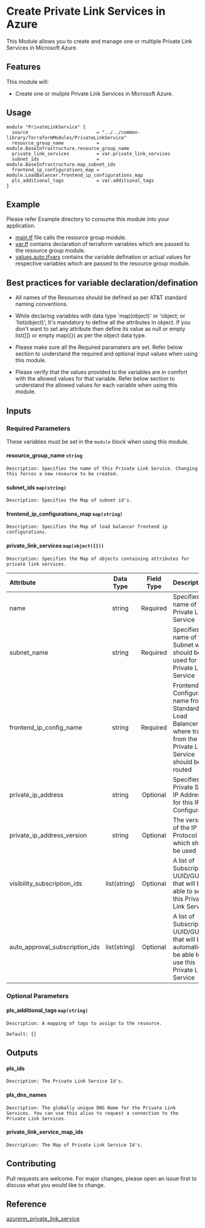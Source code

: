 # Create Private Link Services in Azure
This Module allows you to create and manage one or multiple Private Link Services in Microsoft Azure.

## Features
This module will:

- Create one or muliple Private Link Services in Microsoft Azure.

## Usage
```hcl
module "PrivateLinkService" {
  source                         = "../../common-library/TerraformModules/PrivateLinkService"
  resource_group_name            = module.BaseInfrastructure.resource_group_name
  private_link_services          = var.private_link_services
  subnet_ids                     = module.BaseInfrastructure.map_subnet_ids
  frontend_ip_configurations_map = module.LoadBalancer.frontend_ip_configurations_map
  pls_additional_tags            = var.additional_tags
}
```

## Example 
Please refer Example directory to consume this module into your application.

- [main.tf](./main.tf) file calls the resource group module.
- [var.tf](./var.tf) contains declaration of terraform variables which are passed to the resource group module.
- [values.auto.tfvars](./values.auto.tfvars) contains the variable defination or actual values for respective variables which are passed to the resource group module.

## Best practices for variable declaration/defination
- All names of the Resources should be defined as per AT&T standard naming conventions.

- While declaring variables with data type 'map(object)' or 'object; or 'list(object)', It's mandatory to define all the attributes in object. If you don't want to set any attribute then define its value as null or empty list([]) or empty map({}) as per the object data type.

- Please make sure all the Required paramaters are set. Refer below section to understand the required and optional input values when using this module.

- Please verify that the values provided to the variables are in comfort with the allowed values for that variable. Refer below section to understand the allowed values for each variable when using this module.

## Inputs
### **Required Parameters**
These variables must be set in the ```module``` block when using this module.
#### resource_group_name   ```string```
    Description: Specifies the name of this Private Link Service. Changing this forces a new resource to be created.
#### subnet_ids   ```map(string)```
    Description: Specifies the Map of subnet id's.
#### frontend_ip_configurations_map   ```map(string)```
    Description: Specifies the Map of load balancer frontend ip configurations.
#### private_link_services   ```map(object({}))```
    Description: Specifies the Map of objects containing attributes for private link services.    
| Attribute  | Data Type | Field Type | Description |
| :------------- | :-------------: | :-------------: |  :------------- |
| name  | string  | Required  | Specifies the name of this Private Link Service  | 
| subnet_name  | string  | Required  | Specifies the name of the Subnet which should be used for the Private Link Service      | 
| frontend_ip_config_name | string | Required | Frontend IP Configuration name from a Standard Load Balancer, where traffic from the Private Link Service should be routed |
| private_ip_address | string | Optional | Specifies a Private Static IP Address for this IP Configuration | 
| private_ip_address_version | string | Optional | The version of the IP Protocol which should be used |
| visibility_subscription_ids | list(string) | Optional | A list of Subscription UUID/GUID's that will be able to see this Private Link Service |
| auto_approval_subscription_ids | list(string) | Optional |  A list of Subscription UUID/GUID's that will be automatically be able to use this Private Link Service |

### **Optional Parameters**
#### pls_additional_tags     ```map(string)```
    Description: A mapping of tags to assign to the resource.

    Default: {}

## Outputs
#### pls_ids
    Description: The Private Link Service Id's.
#### pls_dns_names
    Description: The globally unique DNS Name for the Private Link Services. You can use this alias to request a connection to the Private Link Services.
#### private_link_service_map_ids
    Description: The Map of Private Link Service Id's.

## Contributing
Pull requests are welcome. For major changes, please open an issue first to discuss what you would like to change.

## Reference
[azurerm_private_link_service](https://www.terraform.io/docs/providers/azurerm/r/private_link_service.html)